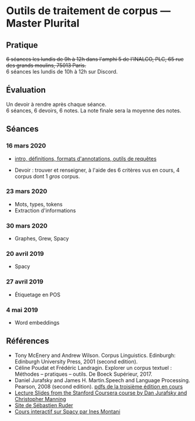 # Outils de traitement de corpus — Master Plurital

## Pratique

~~6 séances les lundis de 9h à 12h dans l'amphi 5 de l'INALCO, PLC, 65 rue des grands moulins, 75013 Paris.~~  
6 séances les lundis de 10h à 12h sur Discord.

## Évaluation

Un devoir à rendre après chaque séance.  
6 séances, 6 devoirs, 6 notes. La note finale sera la moyenne des notes.

## Séances

### 16 mars 2020

* [intro, définitions, formats d'annotations, outils de requêtes](outils_corpus-1.html)

* Devoir : trouver et renseigner, à l'aide des 6 critères vus en cours, 4 corpus dont 1 *gros* corpus. 

### 23 mars 2020

* Mots, types, tokens
* Extraction d'informations

### 30 mars 2020

* Graphes, Grew, Spacy


### 20 avril 2019

* Spacy


### 27 avril 2019

* Étiquetage en POS


### 4 mai 2019

* Word embeddings

## Références

  * Tony McEnery and Andrew Wilson. Corpus  Linguistics. Edinburgh: Edinburgh University Press, 2001 (second edition).
  * Céline Poudat et Frédéric Landragin. Explorer un corpus textuel : Méthodes – pratiques – outils. De Boeck Supérieur, 2017.
  * Daniel Jurafsky and James H. Martin.Speech and Language Processing. Pearson, 2008 (second edition). [pdfs de la troisième édition en cours](https://web.stanford.edu/~jurafsky/slp3/)
  * [Lecture Slides from the Stanford Coursera course by Dan Jurafsky and Christopher Manning](https://web.stanford.edu/~jurafsky/NLPCourseraSlides.html)
  * [Site de Sébastien Ruder](http://ruder.io/)
  * [Cours interactif sur Spacy par Ines Montani](https://course.spacy.io/)
